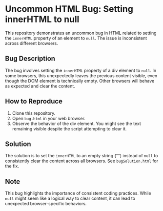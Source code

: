 # Uncommon HTML Bug: Setting innerHTML to null

This repository demonstrates an uncommon bug in HTML related to setting the `innerHTML` property of an element to `null`.  The issue is inconsistent across different browsers.

## Bug Description

The bug involves setting the `innerHTML` property of a div element to `null`. In some browsers, this unexpectedly leaves the previous content visible, even though the DOM element is technically empty. Other browsers will behave as expected and clear the content.

## How to Reproduce

1. Clone this repository.
2. Open `bug.html` in your web browser.
3. Observe the behavior of the div element.  You might see the text remaining visible despite the script attempting to clear it.

## Solution

The solution is to set the `innerHTML` to an empty string ("") instead of `null` to consistently clear the content across all browsers. See `bugSolution.html` for the fix.

## Note

This bug highlights the importance of consistent coding practices.  While `null` might seem like a logical way to clear content, it can lead to unexpected browser-specific behaviors.